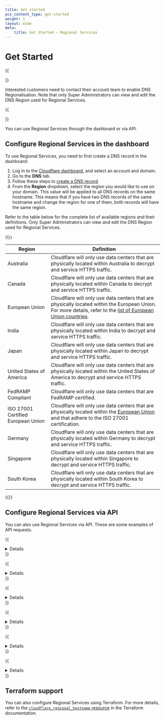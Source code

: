 ```yaml
---
title: Get started
pcx_content_type: get-started
weight: 1
layout: wide
meta:
    title: Get Started — Regional Services
---
```


# Get Started

{{<Aside type="note">}}

Interested customers need to contact their account team to enable DNS Regionalisation. Note that only Super Administrators can view and edit the DNS Region used for Regional Services.

{{</Aside>}}

You can use Regional Services through the dashboard or via API.

## Configure Regional Services in the dashboard

To use Regional Services, you need to first create a DNS record in the dashboard:

1. Log in to the [Cloudflare dashboard](https://dash.cloudflare.com/), and select an account and domain.
2. Go to the **DNS** tab.
3. Follow these steps to [create a DNS record](/dns/manage-dns-records/how-to/create-dns-records/).
4. From the **Region** dropdown, select the region you would like to use on your domain. This value will be applied to all DNS records on the same hostname. This means that if you have two DNS records of the same hostname and change the region for one of them, both records will have the same region.

Refer to the table below for the complete list of available regions and their definitions. Only Super Administrators can view and edit the DNS Region used for Regional Services.

{{<table-wrap style="font-size: 87%">}}

| Region | Definition |
| --- | --- |
| Australia | Cloudflare will only use data centers that are physically located within Australia to decrypt and service HTTPS traffic. |
| Canada | Cloudflare will only use data centers that are physically located within Canada to decrypt and service HTTPS traffic. |
| European Union | Cloudflare will only use data centers that are physically located within the European Union. For more details, refer to the [list of European Union countries](https://european-union.europa.eu/principles-countries-history/country-profiles_en). |
| India | Cloudflare will only use data centers that are physically located within India to decrypt and service HTTPS traffic. |
| Japan | Cloudflare will only use data centers that are physically located within Japan to decrypt and service HTTPS traffic. |
| United States of America | Cloudflare will only use data centers that are physically located within the United States of America to decrypt and service HTTPS traffic. |
| FedRAMP Compliant | Cloudflare will only use data centers that are FedRAMP certified. |
| ISO 27001 Certified European Union | Cloudflare will only use data centers that are physically located within the [European Union](https://european-union.europa.eu/principles-countries-history/country-profiles_en) and that adhere to the ISO 27001 certification. |
| Germany | Cloudflare will only use data centers that are physically located within Germany to decrypt and service HTTPS traffic. |
| Singapore | Cloudflare will only use data centers that are physically located within Singapore to decrypt and service HTTPS traffic. |
| South Korea | Cloudflare will only use data centers that are physically located within South Korea to decrypt and service HTTPS traffic. |

{{</table-wrap>}}

## Configure Regional Services via API

You can also use Regional Services via API. These are some examples of API requests.

{{<details header="List all the available regions">}}

```bash
---
header: Request
---
curl -X GET "https://api.cloudflare.com/client/v4/accounts/<ACCOUNT_ID>/addressing/regional_hostnames/regions" \
     -H "Content-Type:application/json" \
     -H "X-Auth-Key:<API_KEY>" \
     -H "X-Auth-Email:<EMAIL>" | jq .
```

```json
---
header: Response
---
{
  "success": true,
  "errors": [],
  "result": [
    {
      "key": "ca",
      "label": "Canada"
    },
    {
      "key": "eu",
      "label": "Europe"
    }
  ],
  "messages": []
}
```

{{</details>}}

{{<details header="Create a new regional hostname entry">}}

```bash
---
header: Request
---
curl -X POST "https://api.cloudflare.com/client/v4/zones/<ZONE_ID>/addressing/regional_hostnames" \
     -H "Content-Type:application/json" \
     -H "X-Auth-Key:<API_KEY>" \
     -H "X-Auth-Email:<EMAIL>" \
     -d '{"hostname": "ca.regional.ipam.rocks", "region_key": "ca"}' | jq .
```

```json
---
header: Response
---
{
  "success": true,
  "errors": [],
  "result": {
    "hostname": "ca.regional.ipam.rocks",
    "region_key": "ca",
    "created_on": "2023-01-13T23:59:45.276558Z"
  },
  "messages": []
}
```

{{</details>}}

{{<details header="List all regional hostnames for a zone or get a specific one">}}

```bash
---
header: Request
---
curl -X GET "https://api.cloudflare.com/client/v4/zones/<ZONE_ID>/addressing/regional_hostnames" \
     -H "Content-Type:application/json" \
     -H "X-Auth-Key:<API_KEY>" \
     -H "X-Auth-Email:<EMAIL>" | jq .
```

```json
---
header: Response
---
{
  "success": true,
  "errors": [],
  "result": [
    {
      "hostname": "ca.regional.ipam.rocks",
      "region_key": "ca",
      "created_on": "2023-01-14T00:47:57.060267Z"
    }
  ],
  "messages": []
}
```

{{</details>}}

{{<details header="List all regional hostnames for a specific zone">}}

```bash
---
header: Request
---
curl -X GET "https://api.cloudflare.com/client/v4/zones/<ZONE_ID>/addressing/regional_hostnames/ca.regional.ipam.rocks" \
     -H "Content-Type:application/json" \
     -H "X-Auth-Key:<API_KEY>" \
     -H "X-Auth-Email:<EMAIL>" | jq .
```

```json
---
header: Response
---
{
  "success": true,
  "errors": [],
  "result": {
    "hostname": "ca.regional.ipam.rocks",
    "region_key": "ca",
    "created_on": "2023-01-13T23:59:45.276558Z"
  },
  "messages": []
}
```

{{</details>}}

{{<details header="Patch the region for a specific hostname">}}

```bash
---
header: Request
---
curl -X PATCH "https://api.cloudflare.com/client/v4/zones/<ZONE_ID>/addressing/regional_hostnames/ca.regional.ipam.rocks" \
     -H "Content-Type:application/json" \
     -H "X-Auth-Key:<API_KEY>" \
     -H "X-Auth-Email:<EMAIL>" \
     -d '{"region_key": "eu"}' | jq .
```

```json
---
header: Response
---
{
  "success": true,
  "errors": [],
  "result": {
    "hostname": "ca.regional.ipam.rocks",
    "region_key": "eu",
    "created_on": "2023-01-13T23:59:45.276558Z"
  },
  "messages": []
}
```

{{</details>}}

{{<details header="Delete the region configuration">}}

```bash
---
header: Request
---
curl -X DELETE "https://api.cloudflare.com/client/v4/zones/<ZONE_ID>/addressing/regional_hostnames/ca.regional.ipam.rocks" \
     -H "Content-Type:application/json" \
     -H "X-Auth-Key:<API_KEY>" \
     -H "X-Auth-Email:<EMAIL>" | jq .
```

```json
---
header: Response
---
{
  "success": true,
  "errors": [],
  "result": null,
  "messages": []
}
```

{{</details>}}

## Terraform support

You can also configure Regional Services using Terraform. For more details, refer to the [`cloudflare_regional_hostname` resource](https://registry.terraform.io/providers/cloudflare/cloudflare/latest/docs/resources/regional_hostname) in the Terraform documentation.

